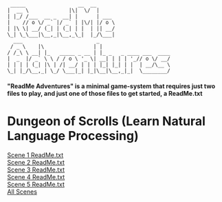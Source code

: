 
```
 _____                 __  __ 
|  __ \             |\|  \/  |
| |_/ /___  __ _  __| |      | ___ 
|    // o \/ _` |/ _` | |\/| |/ o \
| |\ \| __/ (_| | (_| | |  | || __/
\_| \_\___|\__,_|\__,_\_|  |_/\___|
  ___                        _ 
 / _ \    |\                | |
/ /_\ \ __| |_   _____ _ __ | |_ _   _ ____ ___  ____
|  _  |/ _` \ \ / / o \ '_ \| __| | | | '_// o \/ __/
| | | | (_| |\ | /| __/ | | | |_| |_| | |  | __/\__ \
\_| |_/\__,_| \_/ \___|_| |_|\__|\__,_|_|  \________/
```




#### "ReadMe Adventures" is a minimal game-system that requires just two files to play,  and just one of those files to get started, a ReadMe.txt 

# Dungeon of Scrolls (Learn Natural Language Processing)
[Scene 1 ReadMe.txt](https://raw.githubusercontent.com/lineality/ReadMe_Adventures/master/Learn_NLP__Dungeon_of_Scrolls/scene_01/ReadMe.txt)  
[Scene 2 ReadMe.txt](https://raw.githubusercontent.com/lineality/ReadMe_Adventures/master/Learn_NLP__Dungeon_of_Scrolls/scene_02/ReadMe.txt)  
[Scene 3 ReadMe.txt](https://raw.githubusercontent.com/lineality/ReadMe_Adventures/master/Learn_NLP__Dungeon_of_Scrolls/scene_03/ReadMe.txt)  
[Scene 4 ReadMe.txt](https://raw.githubusercontent.com/lineality/ReadMe_Adventures/master/Learn_NLP__Dungeon_of_Scrolls/scene_04/ReadMe.txt)  
[Scene 5 ReadMe.txt](https://raw.githubusercontent.com/lineality/ReadMe_Adventures/master/Learn_NLP__Dungeon_of_Scrolls/scene_05/ReadMe.txt)  
[All Scenes](https://github.com/lineality/ReadMe_Adventures/tree/master/Learn_NLP__Dungeon_of_Scrolls)  



